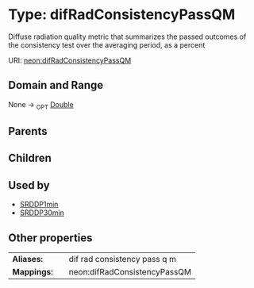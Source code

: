 
# Type: difRadConsistencyPassQM


Diffuse radiation quality metric that summarizes the passed outcomes of the consistency test over the averaging period, as a percent

URI: [neon:difRadConsistencyPassQM](https://data.neonscience.org/difRadConsistencyPassQM)


## Domain and Range

None ->  <sub>OPT</sub> [Double](types/Double.md)

## Parents


## Children


## Used by

 * [SRDDP1min](SRDDP1min.md)
 * [SRDDP30min](SRDDP30min.md)

## Other properties

|  |  |  |
| --- | --- | --- |
| **Aliases:** | | dif rad consistency pass q m |
| **Mappings:** | | neon:difRadConsistencyPassQM |

